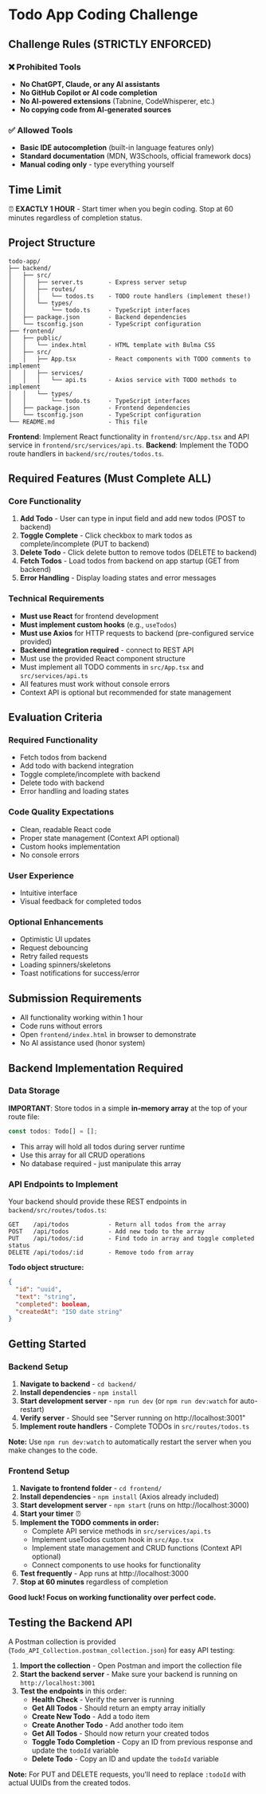 # Todo App Coding Challenge

## Challenge Rules (STRICTLY ENFORCED)

### ❌ Prohibited Tools
- **No ChatGPT, Claude, or any AI assistants**
- **No GitHub Copilot or AI code completion**
- **No AI-powered extensions** (Tabnine, CodeWhisperer, etc.)
- **No copying code from AI-generated sources**

### ✅ Allowed Tools
- **Basic IDE autocompletion** (built-in language features only)
- **Standard documentation** (MDN, W3Schools, official framework docs)
- **Manual coding only** - type everything yourself

## Time Limit

⏰ **EXACTLY 1 HOUR** - Start timer when you begin coding. Stop at 60 minutes regardless of completion status.

## Project Structure

```
todo-app/
├── backend/
│   ├── src/
│   │   ├── server.ts       - Express server setup
│   │   ├── routes/
│   │   │   └── todos.ts    - TODO route handlers (implement these!)
│   │   └── types/
│   │       └── todo.ts     - TypeScript interfaces
│   ├── package.json        - Backend dependencies
│   └── tsconfig.json       - TypeScript configuration
├── frontend/
│   ├── public/
│   │   └── index.html      - HTML template with Bulma CSS
│   ├── src/
│   │   ├── App.tsx         - React components with TODO comments to implement
│   │   ├── services/
│   │   │   └── api.ts      - Axios service with TODO methods to implement
│   │   └── types/
│   │       └── todo.ts     - TypeScript interfaces
│   ├── package.json        - Frontend dependencies
│   └── tsconfig.json       - TypeScript configuration
└── README.md               - This file
```

**Frontend**: Implement React functionality in `frontend/src/App.tsx` and API service in `frontend/src/services/api.ts`.
**Backend**: Implement the TODO route handlers in `backend/src/routes/todos.ts`.

## Required Features (Must Complete ALL)

### Core Functionality
1. **Add Todo** - User can type in input field and add new todos (POST to backend)
2. **Toggle Complete** - Click checkbox to mark todos as complete/incomplete (PUT to backend)
3. **Delete Todo** - Click delete button to remove todos (DELETE to backend)
4. **Fetch Todos** - Load todos from backend on app startup (GET from backend)
5. **Error Handling** - Display loading states and error messages

### Technical Requirements
- **Must use React** for frontend development
- **Must implement custom hooks** (e.g., `useTodos`)
- **Must use Axios** for HTTP requests to backend (pre-configured service provided)
- **Backend integration required** - connect to REST API
- Must use the provided React component structure
- Must implement all TODO comments in `src/App.tsx` and `src/services/api.ts`
- All features must work without console errors
- Context API is optional but recommended for state management

## Evaluation Criteria

### Required Functionality
- Fetch todos from backend
- Add todo with backend integration
- Toggle complete/incomplete with backend
- Delete todo with backend
- Error handling and loading states

### Code Quality Expectations
- Clean, readable React code
- Proper state management (Context API optional)
- Custom hooks implementation
- No console errors

### User Experience
- Intuitive interface
- Visual feedback for completed todos

### Optional Enhancements
- Optimistic UI updates
- Request debouncing
- Retry failed requests
- Loading spinners/skeletons
- Toast notifications for success/error

## Submission Requirements

- All functionality working within 1 hour
- Code runs without errors
- Open `frontend/index.html` in browser to demonstrate
- No AI assistance used (honor system)

## Backend Implementation Required

### Data Storage
**IMPORTANT**: Store todos in a simple **in-memory array** at the top of your route file:
```typescript
const todos: Todo[] = [];
```
- This array will hold all todos during server runtime
- Use this array for all CRUD operations
- No database required - just manipulate this array

### API Endpoints to Implement

Your backend should provide these REST endpoints in `backend/src/routes/todos.ts`:

```
GET    /api/todos           - Return all todos from the array
POST   /api/todos           - Add new todo to the array
PUT    /api/todos/:id       - Find todo in array and toggle completed status
DELETE /api/todos/:id       - Remove todo from array
```

**Todo object structure:**
```json
{
  "id": "uuid",
  "text": "string",
  "completed": boolean,
  "createdAt": "ISO date string"
}
```

## Getting Started

### Backend Setup
1. **Navigate to backend** - `cd backend/`
2. **Install dependencies** - `npm install`
3. **Start development server** - `npm run dev` (or `npm run dev:watch` for auto-restart)
4. **Verify server** - Should see "Server running on http://localhost:3001"
5. **Implement route handlers** - Complete TODOs in `src/routes/todos.ts`

**Note:** Use `npm run dev:watch` to automatically restart the server when you make changes to the code.

### Frontend Setup
1. **Navigate to frontend folder** - `cd frontend/`
2. **Install dependencies** - `npm install` (Axios already included)
3. **Start development server** - `npm start` (runs on http://localhost:3000)
4. **Start your timer** ⏰
5. **Implement the TODO comments in order:**
   - Complete API service methods in `src/services/api.ts`
   - Implement useTodos custom hook in `src/App.tsx`
   - Implement state management and CRUD functions (Context API optional)
   - Connect components to use hooks for functionality
6. **Test frequently** - App runs at http://localhost:3000
7. **Stop at 60 minutes** regardless of completion

**Good luck! Focus on working functionality over perfect code.**

## Testing the Backend API

A Postman collection is provided (`Todo_API_Collection.postman_collection.json`) for easy API testing:

1. **Import the collection** - Open Postman and import the collection file
2. **Start the backend server** - Make sure your backend is running on `http://localhost:3001`
3. **Test the endpoints** in this order:
   - **Health Check** - Verify the server is running
   - **Get All Todos** - Should return an empty array initially
   - **Create New Todo** - Add a todo item
   - **Create Another Todo** - Add another todo item
   - **Get All Todos** - Should now return your created todos
   - **Toggle Todo Completion** - Copy an ID from previous response and update the `todoId` variable
   - **Delete Todo** - Copy an ID and update the `todoId` variable

**Note:** For PUT and DELETE requests, you'll need to replace `:todoId` with actual UUIDs from the created todos.